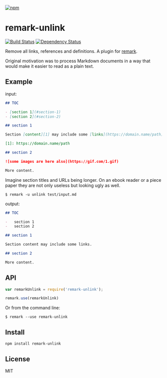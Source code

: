[![npm](https://nodei.co/npm/remark-unlink.png)](https://npmjs.com/package/remark-unlink)

# remark-unlink

[![Build Status][travis-badge]][travis] [![Dependency Status][david-badge]][david]

Remove all links, references and definitions. A plugin for [remark].

Original motivation was to process Markdown documents in a way that would make it easier to read as a plain text.

[remark]: https://github.com/wooorm/remark

[travis]: https://travis-ci.org/eush77/remark-unlink
[travis-badge]: https://travis-ci.org/eush77/remark-unlink.svg?branch=master
[david]: https://david-dm.org/eush77/remark-unlink
[david-badge]: https://david-dm.org/eush77/remark-unlink.png

## Example

input:

```md
## TOC

- [section 1](#section-1)
- [section 2](#section-2)

## section 1

Section [content][1] may include some [links](https://domain.name/path).

[1]: https://domain.name/path

## section 2

![some images are here also](https://gif.com/1.gif)

More content.
```

Imagine section titles and URLs being longer. On an ebook reader or a piece paper they are not only useless but looking ugly as well.

```
$ remark -u unlink test/input.md
```

output:

```md
## TOC

-   section 1
-   section 2

## section 1

Section content may include some links.

## section 2

More content.
```

## API

```js
var remarkUnlink = require('remark-unlink');

remark.use(remarkUnlink)
```

Or from the command line:

```
$ remark --use remark-unlink
```


## Install

```
npm install remark-unlink
```

## License

MIT
